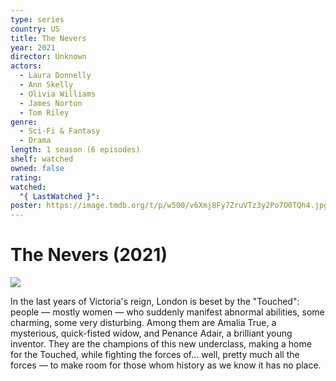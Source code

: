 ```yaml
---
type: series
country: US
title: The Nevers
year: 2021
director: Unknown
actors:
  - Laura Donnelly
  - Ann Skelly
  - Olivia Williams
  - James Norton
  - Tom Riley
genre:
  - Sci-Fi & Fantasy
  - Drama
length: 1 season (6 episodes)
shelf: watched
owned: false
rating:
watched:
  "{ LastWatched }":
poster: https://image.tmdb.org/t/p/w500/v6Xmj8Fy7ZruVTz3y2Po7O0TQh4.jpg
---
```


# The Nevers (2021)

![](https://image.tmdb.org/t/p/w500/v6Xmj8Fy7ZruVTz3y2Po7O0TQh4.jpg)

In the last years of Victoria's reign, London is beset by the "Touched": people — mostly women — who suddenly manifest abnormal abilities, some charming, some very disturbing. Among them are Amalia True, a mysterious, quick-fisted widow, and Penance Adair, a brilliant young inventor. They are the champions of this new underclass, making a home for the Touched, while fighting the forces of… well, pretty much all the forces — to make room for those whom history as we know it has no place.
